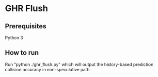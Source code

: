 # GHR Flush

## Prerequisites

Python 3 


## How to run

Run "python ./ghr_flush.py" which will output the history-based prediction collision accuracy in non-speculative path.
